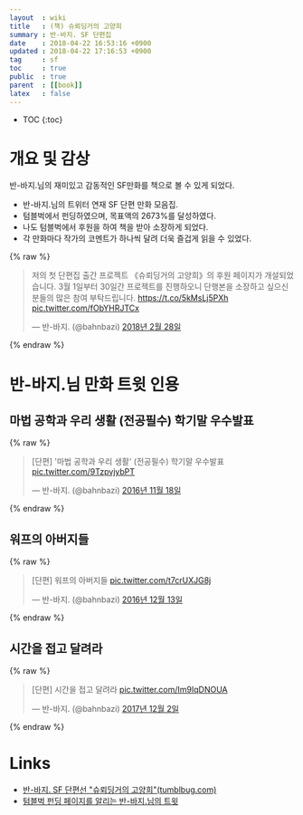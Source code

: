 ```yaml
---
layout  : wiki
title   : (책) 슈뢰딩거의 고양희
summary : 반-바지. SF 단편집
date    : 2018-04-22 16:53:16 +0900
updated : 2018-04-22 17:16:53 +0900
tag     : sf
toc     : true
public  : true
parent  : [[book]]
latex   : false
---
```

* TOC
{:toc}

# 개요 및 감상

반-바지.님의 재미있고 감동적인 SF만화를 책으로 볼 수 있게 되었다.

* 반-바지.님의 트위터 연재 SF 단편 만화 모음집.
* 텀블벅에서 펀딩하였으며, 목표액의 2673%를 달성하였다.
* 나도 텀블벅에서 후원을 하여 책을 받아 소장하게 되었다.
* 각 만화마다 작가의 코멘트가 하나씩 달려 더욱 즐겁게 읽을 수 있었다.

{% raw %}
<blockquote class="twitter-tweet" data-lang="ko"><p lang="ko" dir="ltr">저의 첫 단편집 출간 프로젝트 《슈뢰딩거의 고양희》의 후원 페이지가 개설되었습니다. 3월 1일부터 30일간 프로젝트를 진행하오니 단행본을 소장하고 싶으신 분들의 많은 참여 부탁드립니다. <a href="https://t.co/5kMsLj5PXh">https://t.co/5kMsLj5PXh</a> <a href="https://t.co/fObYHRJTCx">pic.twitter.com/fObYHRJTCx</a></p>&mdash; 반-바지. (@bahnbazi) <a href="https://twitter.com/bahnbazi/status/968866905980157952?ref_src=twsrc%5Etfw">2018년 2월 28일</a></blockquote>
<script async src="https://platform.twitter.com/widgets.js" charset="utf-8"></script>
{% endraw %}

# 반-바지.님 만화 트윗 인용

## 마법 공학과 우리 생활 (전공필수) 학기말 우수발표

{% raw %}
<blockquote class="twitter-tweet" data-lang="ko"><p lang="ko" dir="ltr">[단편] &#39;마법 공학과 우리 생활&#39; (전공필수) 학기말 우수발표 <a href="https://t.co/9TzpvjybPT">pic.twitter.com/9TzpvjybPT</a></p>&mdash; 반-바지. (@bahnbazi) <a href="https://twitter.com/bahnbazi/status/799573548494790656?ref_src=twsrc%5Etfw">2016년 11월 18일</a></blockquote>
<script async src="https://platform.twitter.com/widgets.js" charset="utf-8"></script>
{% endraw %}

## 워프의 아버지들

{% raw %}
<blockquote class="twitter-tweet" data-lang="ko"><p lang="ko" dir="ltr">[단편] 워프의 아버지들 <a href="https://t.co/t7crUXJG8j">pic.twitter.com/t7crUXJG8j</a></p>&mdash; 반-바지. (@bahnbazi) <a href="https://twitter.com/bahnbazi/status/808604580049104900?ref_src=twsrc%5Etfw">2016년 12월 13일</a></blockquote>
<script async src="https://platform.twitter.com/widgets.js" charset="utf-8"></script>
{% endraw %}

## 시간을 접고 달려라

{% raw %}
<blockquote class="twitter-tweet" data-lang="ko"><p lang="ko" dir="ltr">[단편] 시간을 접고 달려라 <a href="https://t.co/Im9IqDNOUA">pic.twitter.com/Im9IqDNOUA</a></p>&mdash; 반-바지. (@bahnbazi) <a href="https://twitter.com/bahnbazi/status/937003937311350784?ref_src=twsrc%5Etfw">2017년 12월 2일</a></blockquote>
<script async src="https://platform.twitter.com/widgets.js" charset="utf-8"></script>
{% endraw %}

# Links

* [반-바지. SF 단편선 "슈뢰딩거의 고양희"(tumblbug.com)](https://www.tumblbug.com/bahnbazi_1 )
* [텀블벅 펀딩 페이지를 알리는 반-바지.님의 트윗](https://twitter.com/bahnbazi/status/968866905980157952 )
